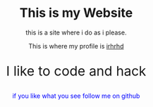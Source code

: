 <html>
<head>
<title>Welcome To Irhrhd</title>
</head>
<body>

<center><h1>This is my Website</h1></center>
<center><p>this is a site where i do as i please.</p></center>
<center><p>This is where my profile is <a href="https://github.com/irhrhd">irhrhd</a></center>
<center><p style="font-size:30px;">I like to code and hack</p></center>
<center><p style="color:blue;">if you like what you see follow me on github</center>
